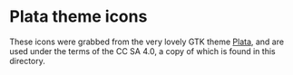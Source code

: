 # Plata theme icons

These icons were grabbed from the very lovely GTK theme [Plata](https://gitlab.com/tista500/plata-theme), and are used under the terms of the CC SA 4.0, a copy of which is found in this directory.
